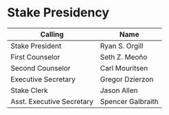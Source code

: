 # Stake Presidency

| Calling | Name |
| --------------- | --------------- |
| Stake President | Ryan S. Orgill |
| First Counselor | Seth Z. Meoño |
| Second Counselor | Carl Mouritsen |
| Executive Secretary | Gregor Dzierzon |
| Stake Clerk | Jason Allen |
| Asst. Executive Secretary | Spencer Galbraith |

